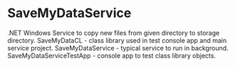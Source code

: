 # SaveMyDataService
.NET Windows Service to copy new files from given directory to storage directory.
SaveMyDataCL - class library used in test console app and main service project.
SaveMyDataService - typical service to run in background.
SaveMyDataServiceTestApp - console app to test class library objects.
